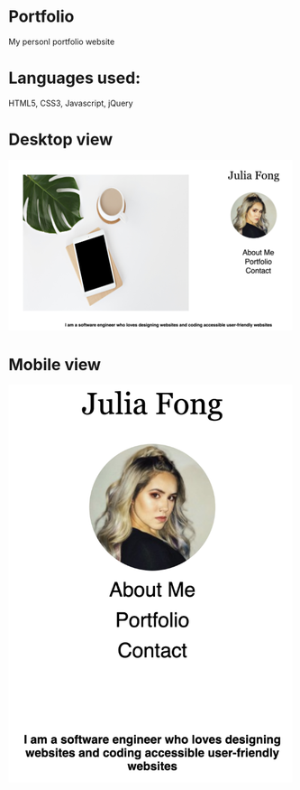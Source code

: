 # Portfolio
My personl portfolio website

# Languages used:

HTML5, CSS3, Javascript, jQuery

# Desktop view 

![desktop](desktop.png)

# Mobile view

![desktop](mobile.png)